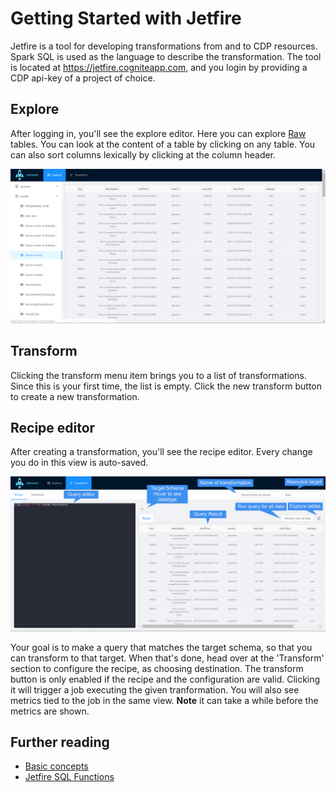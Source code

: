 # Getting Started with Jetfire
Jetfire is a tool for developing transformations from and to CDP resources. Spark SQL is used as the language to describe the transformation. The tool is located at https://jetfire.cogniteapp.com, and you login by providing a CDP api-key of a project of choice.

## Explore
After logging in, you'll see the explore editor. Here you can explore [Raw](../concepts/raw.md) tables. You can look at the content of a table by clicking on any table. You can also sort columns lexically by clicking at the column header. 

![explore](01_explore.png)

## Transform
Clicking the transform menu item brings you to a list of transformations. Since this is your first time, the list is empty. Click the new transform button to create a new transformation.

## Recipe editor
After creating a transformation, you'll see the recipe editor. Every change you do in this view is auto-saved.

![transform_editor](02_transform_editor.png)

Your goal is to make a query that matches the target schema, so that you can transform to that target. When that's done, head over at the 'Transform' section to configure the recipe, as choosing destination. The transform button is only enabled if the recipe and the configuration are valid. Clicking it will trigger a job executing the given tranformation. You will also see metrics tied to the job in the same view. **Note** it can take a while before the metrics are shown.

## Further reading
* [Basic concepts](../concepts/basics.md)
* [Jetfire SQL Functions](../concepts/jetfire-sql-functions.md)